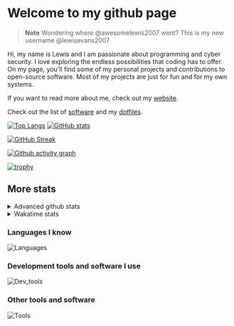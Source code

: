 # Welcome to my github page

> **Note**
> Wondering where @awesomelewis2007 went? This is my new username @lewisevans2007

Hi, my name is Lewis and I am passionate about programming and cyber security. I love exploring the endless possibilities that coding has to offer. On my page, you'll find some of my personal projects and contributions to open-source software. Most of my projects are just for fun and for my own systems.

If you want to read more about me, check out my [website](https://lewisevans2007.github.io/).

Check out the list of [software](https://github.com/lewisevans2007/lewisevans2007/blob/master/software.md) and my [dotfiles](https://github.com/lewisevans2007/dotfiles).

[![Top Langs](https://github-readme-stats.vercel.app/api/top-langs/?username=lewisevans2007&hide=html,css,jupyter%20notebook&langs_count=10&layout=donut&theme=transparent&exclude_repo=GPT-code-repository,Obsidian_vault)](https://github.com/anuraghazra/github-readme-stats) 
[![GitHub stats](https://github-readme-stats.vercel.app/api?username=lewisevans2007&show_icons=true&theme=transparent)](https://github.com/anuraghazra/github-readme-stats)

[![GitHub Streak](https://streak-stats.demolab.com?user=Awesomelewis2007&theme=transparent)](https://git.io/streak-stats)

[![Github activity graph](https://github-readme-activity-graph.vercel.app/graph?username=lewisevans2007&theme=github-compact&area=true)](https://github.com/ashutosh00710/github-readme-activity-graph)

[![trophy](https://github-profile-trophy.vercel.app/?username=lewisevans2007&theme=darkhub)](https://github.com/ryo-ma/github-profile-trophy)

## More stats
<details close>
<summary>Advanced github stats</summary>
<br>
  
![Metrics](https://raw.githubusercontent.com/lewisevans2007/lewisevans2007/master/github-metrics.svg)
  
</details>

<details close>
<summary>Wakatime stats</summary>
<br>

<!--START_SECTION:waka-->

```txt
Markdown      2 hrs 58 mins   ████████████▒░░░░░░░░░░░░   49.65 %
C++           1 hr            ████▒░░░░░░░░░░░░░░░░░░░░   16.89 %
CSS           54 mins         ███▓░░░░░░░░░░░░░░░░░░░░░   15.16 %
HTML          34 mins         ██▒░░░░░░░░░░░░░░░░░░░░░░   09.71 %
Python        15 mins         █░░░░░░░░░░░░░░░░░░░░░░░░   04.22 %
C             9 mins          ▓░░░░░░░░░░░░░░░░░░░░░░░░   02.56 %
Objective-C   2 mins          ▒░░░░░░░░░░░░░░░░░░░░░░░░   00.75 %
JSON          1 min           ░░░░░░░░░░░░░░░░░░░░░░░░░   00.44 %
Other         1 min           ░░░░░░░░░░░░░░░░░░░░░░░░░   00.33 %
Makefile      0 secs          ░░░░░░░░░░░░░░░░░░░░░░░░░   00.17 %
INI           0 secs          ░░░░░░░░░░░░░░░░░░░░░░░░░   00.05 %
Git Config    0 secs          ░░░░░░░░░░░░░░░░░░░░░░░░░   00.04 %
Text          0 secs          ░░░░░░░░░░░░░░░░░░░░░░░░░   00.04 %
```

<!--END_SECTION:waka-->
</details>

### Languages I know
![Languages](https://skillicons.dev/icons?i=python,cpp,cs,c,javascript,nodejs,dotnet,bash,css,html,rust)
### Development tools and software I use
![Dev_tools](https://skillicons.dev/icons?i=git,docker,github,googlecloud,vscode,visualstudio,raspberrypi,linux,powershell,replit)
### Other tools and software
![Tools](https://skillicons.dev/icons?i=blender,ps,pr,ai,xd,figma)
